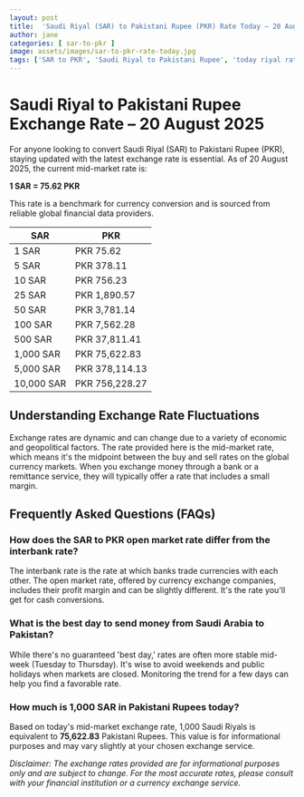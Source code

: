 ```yaml
---
layout: post
title:  'Saudi Riyal (SAR) to Pakistani Rupee (PKR) Rate Today – 20 August 2025'
author: jane
categories: [ sar-to-pkr ]
image: assets/images/sar-to-pkr-rate-today.jpg
tags: ['SAR to PKR', 'Saudi Riyal to Pakistani Rupee', 'today riyal rate in pakistan', 'saudi riyal rate', 'open market riyal rate']
---
```


# Saudi Riyal to Pakistani Rupee Exchange Rate – 20 August 2025

For anyone looking to convert Saudi Riyal (SAR) to Pakistani Rupee (PKR), staying updated with the latest exchange rate is essential. As of 20 August 2025, the current mid-market rate is:

**1 SAR = 75.62 PKR**

This rate is a benchmark for currency conversion and is sourced from reliable global financial data providers.

| SAR | PKR |
| --- | --- |
| 1 SAR | PKR 75.62 |
| 5 SAR | PKR 378.11 |
| 10 SAR | PKR 756.23 |
| 25 SAR | PKR 1,890.57 |
| 50 SAR | PKR 3,781.14 |
| 100 SAR | PKR 7,562.28 |
| 500 SAR | PKR 37,811.41 |
| 1,000 SAR | PKR 75,622.83 |
| 5,000 SAR | PKR 378,114.13 |
| 10,000 SAR | PKR 756,228.27 |


## Understanding Exchange Rate Fluctuations

Exchange rates are dynamic and can change due to a variety of economic and geopolitical factors. The rate provided here is the mid-market rate, which means it's the midpoint between the buy and sell rates on the global currency markets. When you exchange money through a bank or a remittance service, they will typically offer a rate that includes a small margin.

## Frequently Asked Questions (FAQs)

### How does the SAR to PKR open market rate differ from the interbank rate?

The interbank rate is the rate at which banks trade currencies with each other. The open market rate, offered by currency exchange companies, includes their profit margin and can be slightly different. It's the rate you'll get for cash conversions.

### What is the best day to send money from Saudi Arabia to Pakistan?

While there's no guaranteed 'best day,' rates are often more stable mid-week (Tuesday to Thursday). It's wise to avoid weekends and public holidays when markets are closed. Monitoring the trend for a few days can help you find a favorable rate.

### How much is 1,000 SAR in Pakistani Rupees today?

Based on today's mid-market exchange rate, 1,000 Saudi Riyals is equivalent to **75,622.83** Pakistani Rupees. This value is for informational purposes and may vary slightly at your chosen exchange service.



*Disclaimer: The exchange rates provided are for informational purposes only and are subject to change. For the most accurate rates, please consult with your financial institution or a currency exchange service.*
